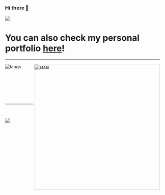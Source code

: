 ### Hi there 👋

![](https://komarev.com/ghpvc/?username=phaedonv&color=ff69b4&label=COFFEES+CONSUMED)

# You can also check my personal portfolio [here](https://phaedonv.github.io/profile/)!

<hr>
<p><img align="left" src="https://github-readme-stats.vercel.app/api/top-langs?username=phaedonv&show_icons=true&locale=en&layout=compact&theme=synthwave" alt="langs" /></p>
<p>&nbsp;<img align="right" src="https://github-readme-stats.vercel.app/api?username=phaedonv&show_icons=true&locale=en&theme=synthwave" alt="stats" width="410" /></p>
<br><br><br><br><br>
<hr>
<br>
<p><img src="https://github-profile-trophy.vercel.app/?username=phaedonv&row=2&column=3&theme=radical&no-bg=false" /></p>



<!--
<div align="center">
    <img src="https://github-profile-trophy.vercel.app/?username=phaedonv&theme=juicyfresh&no-bg=true" />
</div><br>

**phaedonv/phaedonv** is a ✨ _special_ ✨ repository because its `README.md` (this file) appears on your GitHub profile.

Here are some ideas to get you started:

- 🔭 I’m currently working on ...
- 🌱 I’m currently learning ...
- 👯 I’m looking to collaborate on ...
- 🤔 I’m looking for help with ...
- 💬 Ask me about ...
- 📫 How to reach me: ...
- 😄 Pronouns: ...
- ⚡ Fun fact: ...

[![Phaedonv's GitHub stats](https://github-readme-stats.vercel.app/api?username=phaedonv)](https://github.com/phaedonv)

-->
